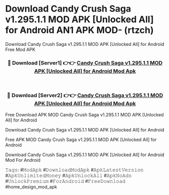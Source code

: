 # Download Candy Crush Saga v1.295.1.1 MOD APK [Unlocked All] for Android AN1 APK MOD- (rtzch)
Download Candy Crush Saga v1.295.1.1 MOD APK [Unlocked All] for Android Free Mod APK

<div align="center">
<h3>🔴 Download [Server1] 👉👉 <a href="https://apk-comot.site?title=Candy_Crush_Saga_v1.295.1.1_MOD_APK_[Unlocked_All]_for_Android">Candy Crush Saga v1.295.1.1 MOD APK [Unlocked All] for Android Mod Apk</a></h3><br>

<h3>🔴 Download [Server2] 👉👉 <a href="https://apk-comot.site?title=Candy_Crush_Saga_v1.295.1.1_MOD_APK_[Unlocked_All]_for_Android">Candy Crush Saga v1.295.1.1 MOD APK [Unlocked All] for Android Mod Apk</a></h3>
</div>


Free Download APK MOD Candy Crush Saga v1.295.1.1 MOD APK [Unlocked All] for Android

Download Candy Crush Saga v1.295.1.1 MOD APK [Unlocked All] for Android 

Free APK MOD Candy Crush Saga v1.295.1.1 MOD APK [Unlocked All] for Android 

Download Candy Crush Saga v1.295.1.1 MOD APK [Unlocked All] for Android Mod For Android

𝚃𝚊𝚐𝚜: #𝙼𝚘𝚍𝙰𝚙𝚔 #𝙳𝚘𝚠𝚗𝚕𝚘𝚊𝚍𝙼𝚘𝚍𝙰𝚙𝚔 #𝙰𝚙𝚔𝙻𝚊𝚝𝚎𝚜𝚝𝚅𝚎𝚛𝚜𝚒𝚘𝚗 #𝙰𝚙𝚔𝚄𝚗𝚕𝚒𝚖𝚒𝚝𝚎𝚍𝙼𝚘𝚗𝚎𝚢 #𝙰𝚙𝚔𝚄𝚗𝚕𝚘𝚌𝚔𝙰𝚕𝚕 #𝙰𝚙𝚔𝙽𝚘𝙰𝚍𝚜 #𝚄𝚗𝚕𝚘𝚌𝚔𝙿𝚛𝚎𝚖𝚒𝚞𝚖 #𝙵𝚘𝚛𝙰𝚗𝚍𝚛𝚘𝚒𝚍 #𝙵𝚛𝚎𝚎𝙳𝚘𝚠𝚗𝚕𝚘𝚊𝚍 #home_design_mod_apk